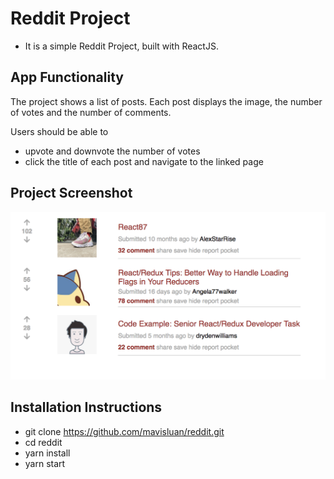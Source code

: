 # Reddit Project
- It is a simple Reddit Project, built with ReactJS.


## App Functionality

The project shows a list of posts. 
Each post displays the image, the number of votes and the number of comments.

Users should be able to 
- upvote and downvote the number of votes
- click the title of each post and navigate to the linked page

## Project Screenshot
<img src='src/icons/project.png' width='800'>


## Installation Instructions
- git clone https://github.com/mavisluan/reddit.git
- cd reddit
- yarn install
- yarn start
